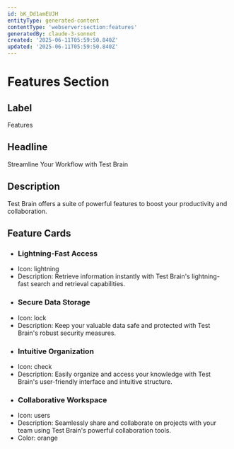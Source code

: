 ```yaml
---
id: bK_Dd1amEUJH
entityType: generated-content
contentType: 'webserver:section:features'
generatedBy: claude-3-sonnet
created: '2025-06-11T05:59:50.840Z'
updated: '2025-06-11T05:59:50.840Z'
---
```

# Features Section

## Label
Features

## Headline
Streamline Your Workflow with Test Brain

## Description
Test Brain offers a suite of powerful features to boost your productivity and collaboration.

## Feature Cards

- ### Lightning-Fast Access
- Icon: lightning
- Description: Retrieve information instantly with Test Brain's lightning-fast search and retrieval capabilities.
- ### Secure Data Storage
- Icon: lock
- Description: Keep your valuable data safe and protected with Test Brain's robust security measures.
- ### Intuitive Organization
- Icon: check
- Description: Easily organize and access your knowledge with Test Brain's user-friendly interface and intuitive structure.
- ### Collaborative Workspace
- Icon: users
- Description: Seamlessly share and collaborate on projects with your team using Test Brain's powerful collaboration tools.
- Color: orange
